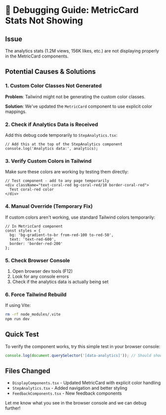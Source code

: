 # 🐛 Debugging Guide: MetricCard Stats Not Showing

## Issue
The analytics stats (1.2M views, 156K likes, etc.) are not displaying properly in the MetricCard components.

## Potential Causes & Solutions

### 1. Custom Color Classes Not Generated
**Problem**: Tailwind might not be generating the custom color classes.

**Solution**: We've updated the `MetricCard` component to use explicit color mappings.

### 2. Check if Analytics Data is Received
Add this debug code temporarily to `StepAnalytics.tsx`:

```tsx
// Add this at the top of the StepAnalytics component
console.log('Analytics data:', analytics);
```

### 3. Verify Custom Colors in Tailwind
Make sure these colors are working by testing them directly:

```tsx
// Test component - add to any page temporarily
<div className="text-coral-red bg-coral-red/10 border-coral-red">
  Test coral-red color
</div>
```

### 4. Manual Override (Temporary Fix)
If custom colors aren't working, use standard Tailwind colors temporarily:

```tsx
// In MetricCard component
const styles = {
  bg: 'bg-gradient-to-br from-red-100 to-red-50',
  text: 'text-red-600', 
  border: 'border-red-200'
};
```

### 5. Check Browser Console
1. Open browser dev tools (F12)
2. Look for any console errors
3. Check if the analytics data is actually being set

### 6. Force Tailwind Rebuild
If using Vite:
```bash
rm -rf node_modules/.vite
npm run dev
```

## Quick Test
To verify the component works, try this simple test in your browser console:
```javascript
console.log(document.querySelector('[data-analytics]')); // Should show the analytics container
```

## Files Changed
- `DisplayComponents.tsx` - Updated MetricCard with explicit color handling
- `StepAnalytics.tsx` - Added navigation and better styling
- `FeedbackComponents.tsx` - New feedback components

Let me know what you see in the browser console and we can debug further!
